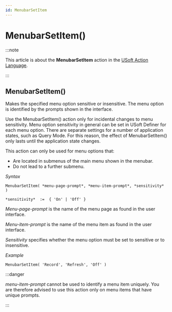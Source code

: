 ```yaml
---
id: MenubarSetItem
---
```


# MenubarSetItem()




:::note

This article is about the **MenubarSetItem** action in the [USoft Action Language](/docs/Task_flow/Action_Language_reference/USoft_Action_Language.md).

:::

## **MenubarSetItem()**

Makes the specified menu option sensitive or insensitive. The menu option is identified by the prompts shown in the interface.

Use the MenubarSetItem() action only for incidental changes to menu sensitivity. Menu option sensitivity in general can be set in USoft Definer for each menu option. There are separate settings for a number of application states, such as Query Mode. For this reason, the effect of MenubarSetItem() only lasts until the application state changes.

This action can only be used for menu options that:

- Are located in submenus of the main menu shown in the menubar.
- Do not lead to a further submenu.

*Syntax*

```
MenubarSetItem( *menu-page-prompt*, *menu-item-prompt*, *sensitivity* )

*sensitivity*  :=  { 'On' | 'Off' }
```

*Menu-page-prompt* is the name of the menu page as found in the user interface.

*Menu-item-prompt* is the name of the menu item as found in the user interface.

*Sensitivity* specifies whether the menu option must be set to sensitive or to insensitive.

*Example*

```
MenubarSetItem( 'Record', 'Refresh', 'Off' )
```


:::danger

*menu-item-prompt* cannot be used to identify a menu item uniquely. You are therefore advised to use this action only on menu items that have unique prompts.

:::
